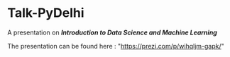 # Talk-PyDelhi

A presentation on ***Introduction to Data Science and Machine Learning*** 


The presentation can be found here : "https://prezi.com/p/wihqljm-gapk/"
